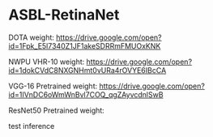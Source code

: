 # ASBL-RetinaNet


DOTA weight: https://drive.google.com/open?id=1Fpk_E5l7340Z1JF1akeSDRRmFMUOxKNK

NWPU VHR-10 weight: https://drive.google.com/open?id=1dokCVdC8NXGNHmt0vURa4rOVYE6IBcCA

VGG-16 Pretrained weight: https://drive.google.com/open?id=1IVnDC6oWmWnBvl7COQ_qgZAyvcdnlSwB

ResNet50 Pretrained weight: 


test inference
